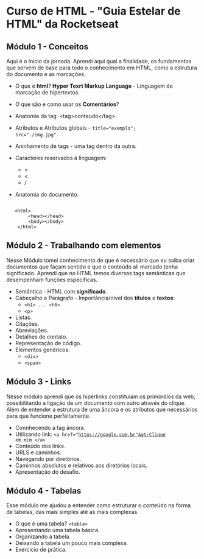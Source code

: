 # Curso de HTML - "Guia Estelar de HTML" da Rocketseat

## Módulo 1 - Conceitos

Aqui é o ínicio da jornada. Aprendi aqui qual a finalidade, os fundamentos que servem de base para todo o conhecimento em HTML, como a estrutura do documento e as marcações.

* O que é **html**? 
**Hyper Texrt Markup Language** - Linguagem de marcação de hipertextos.

* O que são e como usar os **Comentários**? 
* Anatomia da tag: &lt;tag&gt;conteudo&lt;/tag&gt;.
* Atributos e Atributos globais - <code>title="exemplo"; src="./img.jpg"</code>.
* Aninhamento de tags - uma tag dentro da outra.
* Caracteres reservados à linguagem:
    * &gt;
    * &lt;
    * /
* Anatomia do documento. 
<pre><code>
   &lt;html&gt;
        &lt;head&gt;&lt;/head&gt;
        &lt;body&gt;&lt;/body&gt;
    &lt;/html&gt;
</code></pre>

## Módulo 2 - Trabalhando com elementos

Nesse Módulo tomei conhecimento de que é necessário que eu saiba criar documentos que façam sentido e que o conteúdo ali marcado tenha significado. Aprendi que no HTML temos diversas tags semânticas que desempenham funções específicas.

* Semântica - HTML com **significado**.
* Cabeçalho e Parágrafo - Importância/nível dos **títulos** e **textos**:
    * <code>&lt;h1&gt; ... &lt;h6&gt;</code>
    * <code>&lt;p&gt;</code>
* Listas.
* Citações.
* Abreviações.
* Detalhes de contato.
* Representação de código.
* Elementos genéricos.
    * <code>&lt;div&gt;</code>
    * <code>&lt;span&gt;</code>

## Módulo 3 - Links

Nesse módulo aprendi que os hiperlinks constituiam os primórdios da web, possibilitando a ligação de um documento com outro através do clique. Além de entender a estrutura de uma âncora e os atributos que necessários para que funcione perfeitamente.

* Connhecendo a tag âncora.
* Utilizando link: <code>&lt;a href="https://google.com.br"&gt;Clique em mim &lt;/a&gt;</code>
* Conteúdo dos links.
* URLS e caminhos.
* Navegando por diretórios.
* Caminhos absolutos e relativos aos diretórios locais.
* Apresentação do desafio.

## Módulo 4 - Tabelas

Esse módulo me ajudou a entender como estruturar o conteúdo na forma de tabelas, das mais simples até as mais complexas.

* O que é uma tabela? <code>&lt;table&gt;</code>
* Apresentando uma tabela básica.
* Organizando a tabela.
* Deixando a tabela um pouco mais complexa.
* Exercício de prática.
